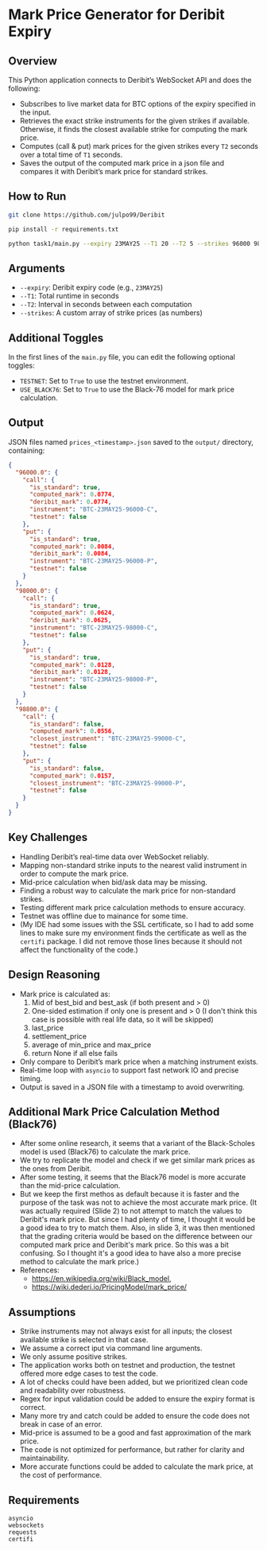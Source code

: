 # Mark Price Generator for Deribit Expiry

## Overview
This Python application connects to Deribit’s WebSocket API and does the following:
- Subscribes to live market data for BTC options of the expiry specified in the input.
- Retrieves the exact strike instruments for the given strikes if available. Otherwise, it finds the closest 
  available strike for computing the mark price.
- Computes (call & put) mark prices for the given strikes every `T2` seconds over a total time of `T1` seconds.
- Saves the output of the computed mark price in a json file and compares it with Deribit’s mark price for standard 
  strikes.

## How to Run
```bash
git clone https://github.com/julpo99/Deribit

pip install -r requirements.txt

python task1/main.py --expiry 23MAY25 --T1 20 --T2 5 --strikes 96000 98000 99800

```

## Arguments
- `--expiry`: Deribit expiry code (e.g., `23MAY25`)
- `--T1`: Total runtime in seconds
- `--T2`: Interval in seconds between each computation
- `--strikes`: A custom array of strike prices (as numbers)

## Additional Toggles
In the first lines of the `main.py` file, you can edit the following optional toggles:
- `TESTNET`: Set to `True` to use the testnet environment.
- `USE_BLACK76`: Set to `True` to use the Black-76 model for mark price calculation.

## Output
JSON files named `prices_<timestamp>.json` saved to the `output/` directory, containing:
```json
{
  "96000.0": {
    "call": {
      "is_standard": true,
      "computed_mark": 0.0774,
      "deribit_mark": 0.0774,
      "instrument": "BTC-23MAY25-96000-C",
      "testnet": false
    },
    "put": {
      "is_standard": true,
      "computed_mark": 0.0084,
      "deribit_mark": 0.0084,
      "instrument": "BTC-23MAY25-96000-P",
      "testnet": false
    }
  },
  "98000.0": {
    "call": {
      "is_standard": true,
      "computed_mark": 0.0624,
      "deribit_mark": 0.0625,
      "instrument": "BTC-23MAY25-98000-C",
      "testnet": false
    },
    "put": {
      "is_standard": true,
      "computed_mark": 0.0128,
      "deribit_mark": 0.0128,
      "instrument": "BTC-23MAY25-98000-P",
      "testnet": false
    }
  },
  "98800.0": {
    "call": {
      "is_standard": false,
      "computed_mark": 0.0556,
      "closest_instrument": "BTC-23MAY25-99000-C",
      "testnet": false
    },
    "put": {
      "is_standard": false,
      "computed_mark": 0.0157,
      "closest_instrument": "BTC-23MAY25-99000-P",
      "testnet": false
    }
  }
}
```

## Key Challenges
- Handling Deribit’s real-time data over WebSocket reliably. 
- Mapping non-standard strike inputs to the nearest valid instrument in order to compute the mark price.
- Mid-price calculation when bid/ask data may be missing.
- Finding a robust way to calculate the mark price for non-standard strikes.
- Testing different mark price calculation methods to ensure accuracy.
- Testnet was offline due to mainance for some time. 
- (My IDE had some issues with the SSL certificate, so I had to add some lines to make sure my environment finds the 
  certificate as well as the `certifi` package. I did not remove those lines because it should not affect the 
  functionality of the code.)

## Design Reasoning
- Mark price is calculated as:
  1. Mid of best_bid and best_ask (if both present and > 0)
  2. One-sided estimation if only one is present and > 0 (I don't think this case is possible with real life data,
      so it will be skipped)
  3. last_price
  4. settlement_price
  5. average of min_price and max_price
  6. return None if all else fails
- Only compare to Deribit’s mark price when a matching instrument exists.
- Real-time loop with `asyncio` to support fast network IO and precise timing.
- Output is saved in a JSON file with a timestamp to avoid overwriting.


## Additional Mark Price Calculation Method (Black76)
- After some online research, it seems that a variant of the Black-Scholes model is used (Black76) to calculate the mark 
  price.
- We try to replicate the model and check if we get similar mark prices as the ones from Deribit.
- After some testing, it seems that the Black76 model is more accurate than the mid-price calculation.
- But we keep the first methos as default because it is faster and the purpose of the task 
  was not to achieve the most accurate mark price. (It was actually required (Slide 2) to not attempt to match the 
  values to Deribit's mark price. But since I had plenty of time, I thought it would be a good idea to try to match them.
  Also, in slide 3, it was then mentioned that the grading criteria would be based on the difference between our 
  computed mark price and Deribit's mark price. So this was a bit confusing. So I thought it's a good idea to have 
  also a more precise method to calculate the mark price.)
- References:
  - https://en.wikipedia.org/wiki/Black_model, 
  - https://wiki.dederi.io/PricingModel/mark_price/

## Assumptions
- Strike instruments may not always exist for all inputs; the closest available strike is selected in that case.
- We assume a correct iput via command line arguments.
- We only assume positive strikes.
- The application works both on testnet and production, the testnet offered more edge cases to test the code.
- A lot of checks could have been added, but we prioritized clean code and readability over robustness.
- Regex for input validation could be added to ensure the expiry format is correct.
- Many more try and catch could be added to ensure the code does not break in case of an error.
- Mid-price is assumed to be a good and fast approximation of the mark price. 
- The code is not optimized for performance, but rather for clarity and maintainability.
- More accurate functions could be added to calculate the mark price, at the cost of performance.

## Requirements
```
asyncio
websockets
requests
certifi
```

